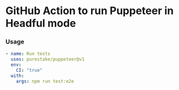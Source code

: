 # GitHub Action to run Puppeteer in Headful mode

### Usage

```yaml
- name: Run tests
  uses: purestake/puppeteer@v1
  env:
    CI: "true"
  with:
    args: npm run test:e2e
```
